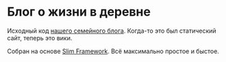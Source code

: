 # Блог о жизни в деревне

Исходный код [нашего семейного блога][1].  Когда-то это был статический сайт, теперь это вики.

Собран на основе [Slim Framework][2].  Всё максимально простое и быстое.

[1]: https://land.umonkey.net/
[2]: https://www.slimframework.com/
